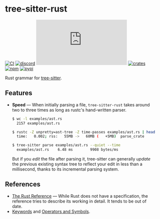 # tree-sitter-rust

[![CI][ci]](https://github.com/tree-sitter/tree-sitter-rust/actions/workflows/ci.yml)
[![discord][discord]](https://discord.gg/w7nTvsVJhm)
[![matrix][matrix]](https://matrix.to/#/#tree-sitter-chat:matrix.org)
[![crates][crates]](https://crates.io/crates/tree-sitter-rust)
[![npm][npm]](https://www.npmjs.com/package/tree-sitter-rust)
[![pypi][pypi]](https://pypi.org/project/tree-sitter-rust)

Rust grammar for [tree-sitter](https://github.com/tree-sitter/tree-sitter).

## Features

- **Speed** — When initially parsing a file, `tree-sitter-rust` takes around two to three times
  as long as rustc's hand-written parser.

  ```sh
  $ wc -l examples/ast.rs
    2157 examples/ast.rs

  $ rustc -Z unpretty=ast-tree -Z time-passes examples/ast.rs | head -n0
    time:   0.002; rss:   55MB ->   60MB (   +5MB)  parse_crate

  $ tree-sitter parse examples/ast.rs --quiet --time
    examples/ast.rs    6.48 ms        9908 bytes/ms
  ```

  But if you _edit_ the file after parsing it, tree-sitter can generally _update_
  the previous existing syntax tree to reflect your edit in less than a millisecond,
  thanks to its incremental parsing system.

## References

- [The Rust Reference](https://doc.rust-lang.org/reference/) — While Rust does
  not have a specification, the reference tries to describe its working in detail.
  It tends to be out of date.
- [Keywords](https://doc.rust-lang.org/stable/book/appendix-01-keywords.html) and
  [Operators and Symbols](https://doc.rust-lang.org/stable/book/appendix-02-operators.html).

[ci]: https://img.shields.io/github/actions/workflow/status/tree-sitter/tree-sitter-rust/ci.yml?logo=github&label=CI
[discord]: https://img.shields.io/discord/1063097320771698699?logo=discord&label=discord
[matrix]: https://img.shields.io/matrix/tree-sitter-chat%3Amatrix.org?logo=matrix&label=matrix
[npm]: https://img.shields.io/npm/v/tree-sitter-rust?logo=npm
[crates]: https://img.shields.io/crates/v/tree-sitter-rust?logo=rust
[pypi]: https://img.shields.io/pypi/v/tree-sitter-rust?logo=pypi&logoColor=ffd242
